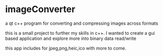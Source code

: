 # imageConverter
a qt c++ program for converting and compressing images across formats

this is a small project to further my skills in c++. I wanted to create a gui based application and explore more into binary data read/write

this app includes for jpeg,png,heic,ico with more to come.
